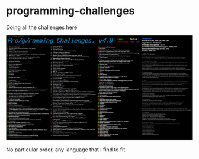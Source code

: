 # programming-challenges

Doing all the challenges here

![challenges](picture/programming-challenges.jpg)

No particular order, any language that I find to fit.